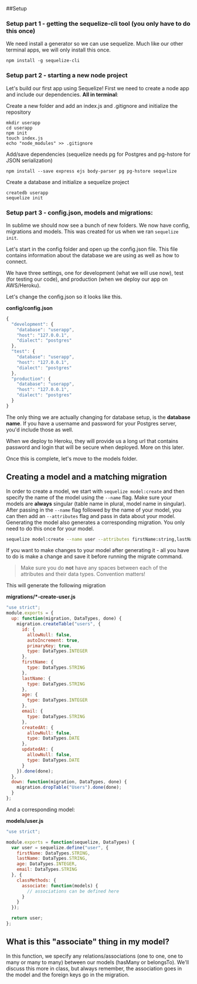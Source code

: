 ##Setup

### Setup part 1 - getting the sequelize-cli tool (you only have to do this once)

We need install a generator so we can use sequelize. Much like our other terminal apps, we will only install this once.

```
npm install -g sequelize-cli
```


### Setup part 2 - starting a new node project

Let's build our first app using Sequelize! First we need to create a node app and include our dependencies. **All in terminal**:

Create a new folder and add an index.js and .gitignore and initialize the repository

```
mkdir userapp
cd userapp
npm init
touch index.js
echo "node_modules" >> .gitignore
```

Add/save dependencies (sequelize needs pg for Postgres and pg-hstore for JSON serialization)

```
npm install --save express ejs body-parser pg pg-hstore sequelize
```

Create a database and initialize a sequelize project

```
createdb userapp
sequelize init
```

### Setup part 3 - config.json, models and migrations:

In sublime we should now see a bunch of new folders. We now have config, migrations and models. This was created for us when we ran `sequelize init`.

Let's start in the config folder and open up the config.json file. This file contains information about the database we are using as well as how to connect.

We have three settings, one for development (what we will use now), test (for testing our code), and production (when we deploy our app on AWS/Heroku).

Let's change the config.json so it looks like this.

**config/config.json**

```js
{
  "development": {
    "database": "userapp",
    "host": "127.0.0.1",
    "dialect": "postgres"
  },
  "test": {
    "database": "userapp",
    "host": "127.0.0.1",
    "dialect": "postgres"
  },
  "production": {
    "database": "userapp",
    "host": "127.0.0.1",
    "dialect": "postgres"
  }
}
```

The only thing we are actually changing for database setup, is the **database name**. If you have a username and password for your Postgres server, you'd include those as well.

When we deploy to Heroku, they will provide us a long url that contains password and login that will be secure when deployed. More on this later.

Once this is complete, let's move to the models folder.

## Creating a model and a matching migration

In order to create a model, we start with `sequelize model:create` and then specify the name of the model using the `--name` flag. Make sure your models are **always** singular (table name in plural, model name in singular). After passing in the `--name` flag followed by the name of your model, you can then add an `--attributes` flag and pass in data about your model. Generating the model also generates a corresponding migration. You only need to do this once for your model.

```bash
sequelize model:create --name user --attributes firstName:string,lastName:string,age:integer,email:string
```

If you want to make changes to your model after generating it - all you have to do is make a change and save it before running the migrate command.

> Make sure you do **not** have any spaces between each of the attributes and their data types. Convention matters!


This will generate the following migration

**migrations/*-create-user.js**

```js
"use strict";
module.exports = {
  up: function(migration, DataTypes, done) {
    migration.createTable("users", {
      id: {
        allowNull: false,
        autoIncrement: true,
        primaryKey: true,
        type: DataTypes.INTEGER
      },
      firstName: {
        type: DataTypes.STRING
      },
      lastName: {
        type: DataTypes.STRING
      },
      age: {
        type: DataTypes.INTEGER
      },
      email: {
        type: DataTypes.STRING
      },
      createdAt: {
        allowNull: false,
        type: DataTypes.DATE
      },
      updatedAt: {
        allowNull: false,
        type: DataTypes.DATE
      }
    }).done(done);
  },
  down: function(migration, DataTypes, done) {
    migration.dropTable("Users").done(done);
  }
};
```

And a corresponding model:

**models/user.js**
```js
"use strict";

module.exports = function(sequelize, DataTypes) {
  var user = sequelize.define("user", {
    firstName: DataTypes.STRING,
    lastName: DataTypes.STRING,
    age: DataTypes.INTEGER,
    email: DataTypes.STRING
  }, {
    classMethods: {
      associate: function(models) {
        // associations can be defined here
      }
    }
  });

  return user;
};
```

## What is this "associate" thing in my model?

In this function, we specify any relations/associations (one to one, one to many or many to many) between our models (hasMany or belongsTo). We'll discuss this more in class, but always remember, the association goes in the model and the foreign keys go in the migration.
